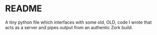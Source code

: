 # README #

A tiny python file which interfaces with some old, OLD, code I wrote that acts as a server and pipes output from
an authentic Zork build.